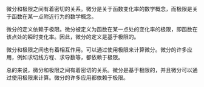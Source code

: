 微分和极限之间有着密切的关系。微分是关于函数变化率的数学概念，而极限是关于函数在某一点附近行为的数学概念。

  

微分的定义依赖于极限。微分被定义为函数在某一点处的变化率的极限，即函数在该点处的瞬时变化率。因此，微分的定义是基于极限的。

  

微分和极限之间也有着相互作用。可以通过使用极限来计算微分。微分的许多应用，例如求切线方程、求导数等，都依赖于极限。

  

总的来说，微分和极限之间有着密切的关系。微分是基于极限的，并且微分可以通过使用极限来计算。微分的许多应用都依赖于极限。